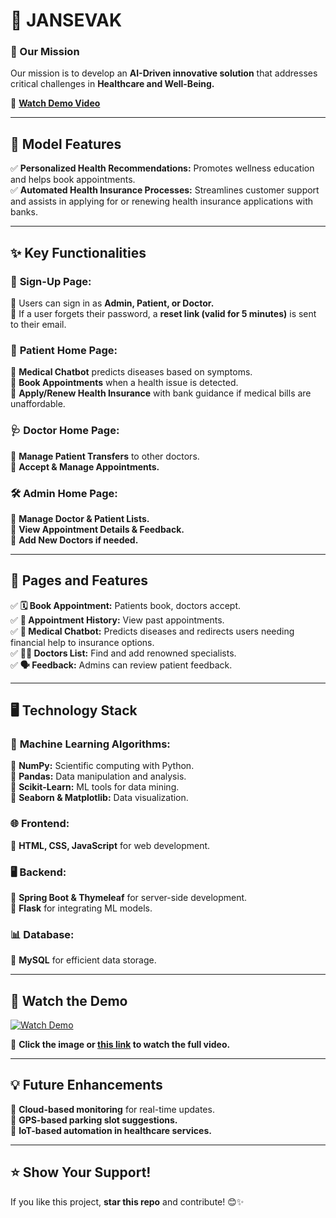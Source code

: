 # 🚀 **JANSEVAK**  

### **🌟 Our Mission**  
Our mission is to develop an **AI-Driven innovative solution** that addresses critical challenges in **Healthcare and Well-Being.**  

🎥 **[Watch Demo Video](https://drive.google.com/file/d/1VXUDN_YiQYlhigC1rKO9GIBaG2q7OtEP/view?usp=sharing)**  

---

## 🌟 **Model Features**  
✅ **Personalized Health Recommendations:** Promotes wellness education and helps book appointments.  
✅ **Automated Health Insurance Processes:** Streamlines customer support and assists in applying for or renewing health insurance applications with banks.  

---

## ✨ **Key Functionalities**  

### 👥 **Sign-Up Page:**  
🔹 Users can sign in as **Admin, Patient, or Doctor.**  
🔹 If a user forgets their password, a **reset link (valid for 5 minutes)** is sent to their email.  

### 🏥 **Patient Home Page:**  
🔹 **Medical Chatbot** predicts diseases based on symptoms.  
🔹 **Book Appointments** when a health issue is detected.  
🔹 **Apply/Renew Health Insurance** with bank guidance if medical bills are unaffordable.  

### 🩺 **Doctor Home Page:**  
🔹 **Manage Patient Transfers** to other doctors.  
🔹 **Accept & Manage Appointments.**  

### 🛠️ **Admin Home Page:**  
🔹 **Manage Doctor & Patient Lists.**  
🔹 **View Appointment Details & Feedback.**  
🔹 **Add New Doctors if needed.**  

---

## 📝 **Pages and Features**  

✅ **🗓️ Book Appointment:** Patients book, doctors accept.  
✅ **📜 Appointment History:** View past appointments.  
✅ **🤖 Medical Chatbot:** Predicts diseases and redirects users needing financial help to insurance options.  
✅ **🧑‍⚕️ Doctors List:** Find and add renowned specialists.  
✅ **🗣️ Feedback:** Admins can review patient feedback.  

---

## 🖥️ **Technology Stack**  

### 🧠 **Machine Learning Algorithms:**  
📌 **NumPy:** Scientific computing with Python.  
📌 **Pandas:** Data manipulation and analysis.  
📌 **Scikit-Learn:** ML tools for data mining.  
📌 **Seaborn & Matplotlib:** Data visualization.  

### 🌐 **Frontend:**  
📌 **HTML, CSS, JavaScript** for web development.  

### 🖥️ **Backend:**  
📌 **Spring Boot & Thymeleaf** for server-side development.  
📌 **Flask** for integrating ML models.  

### 📊 **Database:**  
📌 **MySQL** for efficient data storage.  

---

## 🎥 **Watch the Demo**  

[![Watch Demo](https://github.com/prajesdas/JANSEVAK/assets/144060681/333a3545-811c-4488-b3e0-b26197f18328)](https://drive.google.com/file/d/1VXUDN_YiQYlhigC1rKO9GIBaG2q7OtEP/view?usp=sharing)  

📌 **Click the image or [this link](https://drive.google.com/file/d/1VXUDN_YiQYlhigC1rKO9GIBaG2q7OtEP/view?usp=sharing) to watch the full video.**  

---

## 💡 **Future Enhancements**  
🚀 **Cloud-based monitoring** for real-time updates.  
📍 **GPS-based parking slot suggestions.**  
📡 **IoT-based automation in healthcare services.**  

---

## ⭐ **Show Your Support!**  
If you like this project, **star this repo** and contribute! 😊✨  
